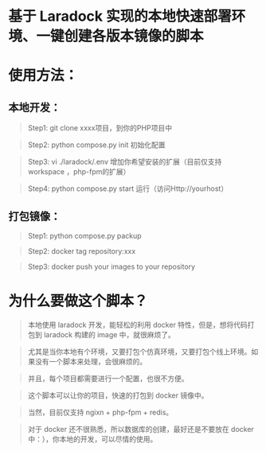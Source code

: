 # 基于 Laradock 实现的本地快速部署环境、一键创建各版本镜像的脚本

# 使用方法：

## 本地开发：

> Step1: git clone xxxx项目，到你的PHP项目中

> Step2: python compose.py init 初始化配置

> Step3: vi ./laradock/.env 增加你希望安装的扩展（目前仅支持 workspace ，php-fpm的扩展）

> Step4: python compose.py start 运行（访问Http://yourhost）

## 打包镜像：

> Step1: python compose.py packup

> Step2: docker tag <imageId> repository:xxx

> Step3: docker push your images to your repository


# 为什么要做这个脚本？

> 本地使用 laradock 开发，能轻松的利用 docker 特性，但是，想将代码打包到 laradock 构建的 image 中，就很麻烦了。

> 尤其是当你本地有个环境，又要打包个仿真环境，又要打包个线上环境。如果没有一个脚本来处理，会很麻烦的。

> 并且，每个项目都需要进行一个配置，也很不方便。

> 这个脚本可以让你的项目，快速的打包到 docker 镜像中。

> 当然，目前仅支持 ngixn + php-fpm + redis。

> 对于 docker 还不很熟悉，所以数据库的创建，最好还是不要放在 docker 中：），你本地的开发，可以尽情的使用。
